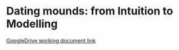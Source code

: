  # Dating mounds: from Intuition to Modelling

[GoogleDrive working document link](https://docs.google.com/document/d/1QALjvoXBXc9rh2EIz2GY_c6OPw637Mxi9wMb2wucoJ4/edit#)

